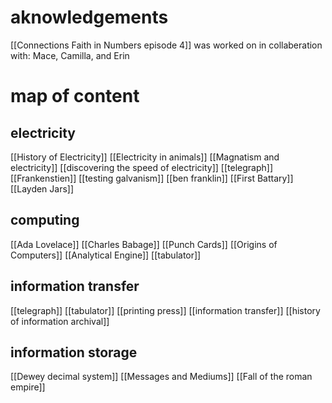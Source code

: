 # aknowledgements
[[Connections Faith in Numbers episode 4]] was worked on in collaberation with:
Mace, Camilla, and Erin

# map of content

## electricity
[[History of Electricity]]
[[Electricity in animals]]
[[Magnatism and electricity]]
[[discovering the speed of electricity]]
[[telegraph]]
[[Frankenstien]]
[[testing galvanism]]
[[ben franklin]]
[[First Battary]]
[[Layden Jars]]
## computing
[[Ada Lovelace]]
[[Charles Babage]]
[[Punch Cards]]
[[Origins of Computers]]
[[Analytical Engine]]
[[tabulator]]
## information transfer
[[telegraph]]
[[tabulator]]
[[printing press]]
[[information transfer]]
[[history of information archival]]

## information storage
[[Dewey decimal system]]
[[Messages and Mediums]]
[[Fall of the roman empire]]


